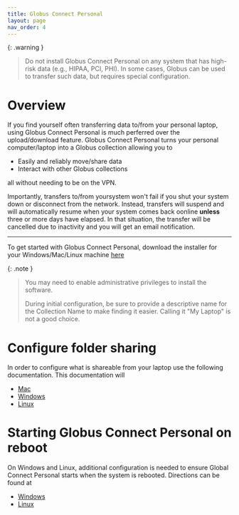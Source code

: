 ```yaml
---
title: Globus Connect Personal
layout: page
nav_order: 4
---
```


{: .warning }
> Do not install Globus Connect Personal on any system that has high-risk data (e.g., HIPAA, PCI, PHI).
> In some cases, Globus can be used to transfer such data, but requires special configuration.

# Overview
If you find yourself often transferring data to/from your personal laptop, using
Globus Connect Personal is much perferred over the upload/download feature.  Globus 
Connect Personal turns your personal computer/laptop into a Globus collection allowing you to

- Easily and reliably move/share data
- Interact with other Globus collections

all without needing to be on the VPN.  

Importantly, transfers to/from yoursystem won't fail if you shut your system down or disconnect from the network.
Instead, transfers will suspend and will automatically resume when your system comes
back oonline **unless** three or more days have elapsed.  In that situation,
the transfer will be cancelled due to inactivity and you will get an email
notification.

* * *

To get started with Globus Connect Personal, download the installer for your Windows/Mac/Linux machine [here](https://www.globus.org/globus-connect-personal)

{: .note }
> You may need to enable administrative privileges to install the software.
>
> During initial configuration, be sure to provide a descriptive name for the Collection Name to make finding it easier.  Calling it "My Laptop"
is not a good choice.

# Configure folder sharing
In order to configure what is shareable from your laptop use the following documentation.
This documentation will

- [Mac](https://docs.globus.org/globus-connect-personal/install/mac/#configuration)
- [Windows](https://docs.globus.org/globus-connect-personal/install/windows/#configuration)
- [Linux](https://docs.globus.org/globus-connect-personal/install/linux/#config-paths)

# Starting Globus Connect Personal on reboot
On Windows and Linux, additional configuration is needed to ensure
Global Connect Personal starts when the system is rebooted.  Directions can be found at

- [Windows](https://docs.globus.org/globus-connect-personal/install/windows/#starting_globus_connect_personal_automatically_on_reboot)
- [Linux](https://docs.globus.org/globus-connect-personal/install/linux/#running_globus_connect_personal_as_a_systemd_user_unit)